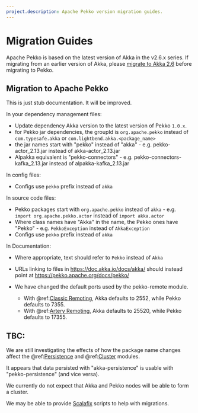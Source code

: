 ```yaml
---
project.description: Apache Pekko version migration guides.
---
```

# Migration Guides

Apache Pekko is based on the latest version of Akka in the v2.6.x series. If migrating from an earlier version of Akka, 
please [migrate to Akka 2.6](https://doc.akka.io/docs/akka/current/project/migration-guides.html) before migrating to Pekko.

## Migration to Apache Pekko

This is just stub documentation. It will be improved.

In your dependency management files:
* Update dependency Akka version to the latest version of Pekko `1.0.x`.
* for Pekko jar dependencies, the groupId is `org.apache.pekko` instead of `com.typesafe.akka` or `com.lightbend.akka.<package_name>`
* the jar names start with "pekko" instead of "akka" - e.g. pekko-actor_2.13.jar instead of akka-actor_2.13.jar
* Alpakka equivalent is "pekko-connectors" - e.g. pekko-connectors-kafka_2.13.jar instead of alpakka-kafka_2.13.jar

In config files:
* Configs use `pekko` prefix instead of `akka`

In source code files:
* Pekko packages start with `org.apache.pekko` instead of `akka` - e.g. `import org.apache.pekko.actor` instead of `import akka.actor`
* Where class names have "Akka" in the name, the Pekko ones have "Pekko" - e.g. `PekkoException` instead of `AkkaException`
* Configs use `pekko` prefix instead of `akka`

In Documentation:
* Where appropriate, text should refer to `Pekko` instead of `Akka`
* URLs linking to files in https://doc.akka.io/docs/akka/ should instead point at https://pekko.apache.org/docs/pekko/

* We have changed the default ports used by the pekko-remote module.
    * With @ref:[Classic Remoting](../remoting.md), Akka defaults to 2552, while Pekko defaults to 7355.
    * With @ref:[Artery Remoting](../remoting-artery.md), Akka defaults to 25520, while Pekko defaults to 17355.

## TBC:
We are still investigating the effects of how the package name changes affect the @ref:[Persistence](../persistence.md)
and @ref:[Cluster](../cluster-usage.md) modules.

It appears that data persisted with "akka-persistence" is usable with "pekko-persistence" (and vice versa).

We currently do not expect that Akka and Pekko nodes will be able to form a cluster.

We may be able to provide [Scalafix](https://scalacenter.github.io/scalafix/) scripts to help with migrations.
